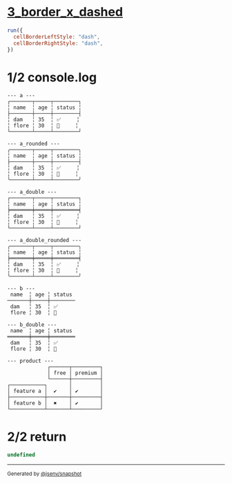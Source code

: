 # [3_border_x_dashed](../../table_head.test.mjs#L237)

```js
run({
  cellBorderLeftStyle: "dash",
  cellBorderRightStyle: "dash",
})
```

# 1/2 console.log

```console
--- a ---
┌───────┬─────┬────────┐
╎ name  ╎ age ╎ status ╎
├───────┼─────┼────────┤
╎ dam   ╎ 35  ╎ ✅     ╎
╎ flore ╎ 30  ╎ 🚀     ╎
└───────┴─────┴────────┘

--- a_rounded ---
╭───────┬─────┬────────╮
╎ name  ╎ age ╎ status ╎
├───────┼─────┼────────┤
╎ dam   ╎ 35  ╎ ✅     ╎
╎ flore ╎ 30  ╎ 🚀     ╎
╰───────┴─────┴────────╯

--- a_double ---
┌───────┬─────┬────────┐
╎ name  ╎ age ╎ status ╎
╞═══════╪═════╪════════╡
╎ dam   ╎ 35  ╎ ✅     ╎
╎ flore ╎ 30  ╎ 🚀     ╎
└───────┴─────┴────────┘

--- a_double_rounded ---
╭───────┬─────┬────────╮
╎ name  ╎ age ╎ status ╎
╞═══════╪═════╪════════╡
╎ dam   ╎ 35  ╎ ✅     ╎
╎ flore ╎ 30  ╎ 🚀     ╎
╰───────┴─────┴────────╯

--- b ---
 name  ╎ age ╎ status 
───────┼─────┼────────
 dam   ╎ 35  ╎ ✅     
 flore ╎ 30  ╎ 🚀     

--- b_double ---
 name  ╎ age ╎ status 
═══════╪═════╪════════
 dam   ╎ 35  ╎ ✅     
 flore ╎ 30  ╎ 🚀     

--- product ---
             ┌──────┬─────────┐
             │ free │ premium │
             └──────┼─────────┤
┌───────────┐       │         │
│ feature a │  ✔    │ ✔       │
├───────────┼───────┼─────────┤
│ feature b │  ✖    │ ✔       │
└───────────┴───────┴─────────┘

```

# 2/2 return

```js
undefined
```

---

<sub>
  Generated by <a href="https://github.com/jsenv/core/tree/main/packages/independent/snapshot">@jsenv/snapshot</a>
</sub>
